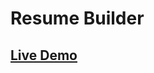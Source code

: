 <h1>Resume Builder</h1>

<h2><a href='https://AlexForw.github.io/resume-builder'>Live Demo</a></h2> 

